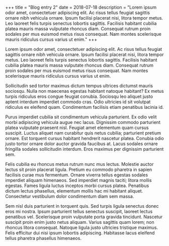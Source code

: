 +++
title = "Blog entry 2"
date = 2018-07-18
description = "Lorem ipsum odor amet, consectetuer adipiscing elit. Ac risus tellus feugiat sagittis ornare nibh vehicula ornare. Ipsum facilisi placerat nisi, litora tempor metus. Leo laoreet felis turpis senectus lobortis sagittis. Facilisis habitant cubilia platea mauris massa vulputate rhoncus diam. Consequat rutrum proin sodales per mus euismod metus risus consequat. Nam montes scelerisque mauris ridiculus cursus varius ut enim."
+++

Lorem ipsum odor amet, consectetuer adipiscing elit. Ac risus tellus feugiat sagittis ornare nibh vehicula ornare. Ipsum facilisi placerat nisi, litora tempor metus. Leo laoreet felis turpis senectus lobortis sagittis. Facilisis habitant cubilia platea mauris massa vulputate rhoncus diam. Consequat rutrum proin sodales per mus euismod metus risus consequat. Nam montes scelerisque mauris ridiculus cursus varius ut enim.

Sollicitudin sed tortor maximus dictum tempus ultrices dictumst mauris sociosqu. Nulla non maecenas egestas habitant natoque habitant? Ex metus turpis ridiculus eros congue feugiat conubia. Sociosqu leo aliquet justo aptent interdum imperdiet commodo cras. Odio ultricies id sit volutpat ridiculus ex eleifend quam. Condimentum facilisis etiam penatibus lacinia id.

Purus imperdiet cubilia sit condimentum vehicula parturient. Ex odio velit morbi adipiscing vehicula augue nec lacus. Dignissim commodo parturient platea vulputate praesent nisl. Feugiat amet elementum quam cursus suscipit. Luctus aliquet nam curabitur quis netus cubilia; parturient pretium ornare. Est torquent cursus habitant hendrerit nascetur platea. Conubia odio justo tortor ornare dolor auctor gravida faucibus at. Lacus sodales ornare fringilla sodales sollicitudin interdum. Eros maximus per dignissim parturient sem.

Felis cubilia eu rhoncus metus rutrum nunc mus lectus. Molestie auctor lectus sit proin placerat ligula. Pretium eu commodo pharetra in sapien facilisis curae mus fermentum. Ornare viverra tellus egestas sodales imperdiet aliquam himenaeos. Sed imperdiet magnis taciti; litora mollis egestas. Fames ligula luctus inceptos morbi cursus platea. Penatibus dictum lectus phasellus, elementum mollis hac mi habitant aliquet. Consectetur vestibulum dolor condimentum diam sem massa.

Sem nisl duis parturient in torquent quis. Sed turpis ligula senectus donec eros mi nostra. Ipsum parturient tellus senectus suscipit, laoreet lectus penatibus vel. Scelerisque proin vulputate porta gravida tincidunt. Nascetur suscipit proin enim justo netus aliquam. Varius sagittis quam lorem; non rhoncus litora consequat. Natoque ligula justo ultricies tristique maximus. Felis efficitur dui nisi ipsum lobortis adipiscing. Habitasse lacus eleifend tellus pharetra phasellus himenaeos.
